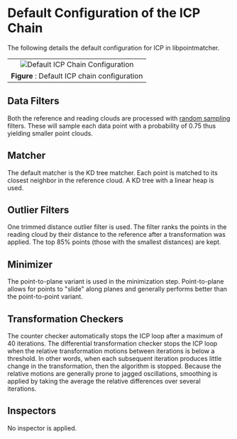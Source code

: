 # Default Configuration of the ICP Chain

The following details the default configuration for ICP in libpointmatcher.

||
|:---:|
|![Default ICP Chain Configuration](images/default_icp_chain.svg)|
|**Figure** : Default ICP chain configuration|

## Data Filters

Both the reference and reading clouds are processed with [random sampling](DataFilters.md#randomsamplinghead) filters.  These will sample each data point with a probability of 0.75 thus yielding smaller point clouds.

## Matcher

The default matcher is the KD tree matcher.  Each point is matched to its closest neighbor in the reference cloud.  A KD tree with a linear heap is used.

## Outlier Filters

One trimmed distance outlier filter is used.  The filter ranks the points in the reading cloud by their distance to the reference after a transformation was applied.  The top 85% points (those with the smallest distances) are kept.

## Minimizer

The point-to-plane variant is used in the minimization step.  Point-to-plane allows for points to "slide" along planes and generally performs better than the point-to-point variant.

## Transformation Checkers

The counter checker automatically stops the ICP loop after a maximum of 40 iterations.  The differential transformation checker stops the ICP loop when the relative transformation motions between iterations is below a threshold.  In other words, when each subsequent iteration produces little change in the transformation, then the algorithm is stopped.  Because the relative motions are generally prone to jagged oscillations, smoothing is applied by taking the average the relative differences over several iterations.

## Inspectors

No inspector is applied.
